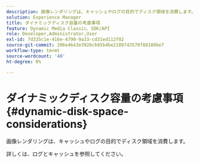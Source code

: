 ```yaml
---
description: 画像レンダリングは、キャッシュやログの目的でディスク領域を消費します。
solution: Experience Manager
title: ダイナミックディスク容量の考慮事項
feature: Dynamic Media Classic、SDK/API
role: Developer,Administrator,User
exl-id: 7d335c1e-416e-4790-9a33-cd31ed112f82
source-git-commit: 206e4643e3926cb85b4be2189743578f88180be7
workflow-type: tm+mt
source-wordcount: '40'
ht-degree: 0%

---
```


# ダイナミックディスク容量の考慮事項{#dynamic-disk-space-considerations}

画像レンダリングは、キャッシュやログの目的でディスク領域を消費します。

詳しくは、ログとキャッシュを参照してください。
